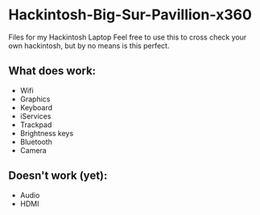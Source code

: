 # Hackintosh-Big-Sur-Pavillion-x360
Files for my Hackintosh Laptop
Feel free to use this to cross check your own hackintosh, but by no means is this perfect.

## What does work:
  * Wifi
  * Graphics
  * Keyboard
  * iServices
  * Trackpad 
  * Brightness keys
  * Bluetooth 
  * Camera

## Doesn't work (yet):
  * Audio
  * HDMI
